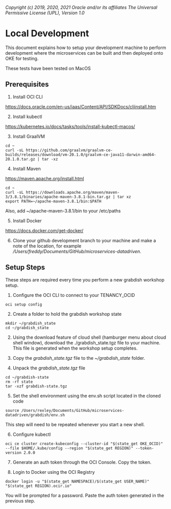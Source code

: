 _Copyright (c) 2019, 2020, 2021 Oracle and/or its affiliates The Universal Permissive License (UPL), Version 1.0_  

# Local Development

This document explains how to setup your development machine to perform development where the microservices can be built and then deployed onto OKE for testing.

These tests have been tested on MacOS

## Prerequisites

1. Install OCI CLI

  https://docs.oracle.com/en-us/iaas/Content/API/SDKDocs/cliinstall.htm

2. Install kubectl

  https://kubernetes.io/docs/tasks/tools/install-kubectl-macos/

3. Install GraalVM
```
cd ~
curl -sL https://github.com/graalvm/graalvm-ce-builds/releases/download/vm-20.1.0/graalvm-ce-java11-darwin-amd64-20.1.0.tar.gz | tar -xz
```

4. Install Maven

  https://maven.apache.org/install.html
```
cd ~
curl -sL https://downloads.apache.org/maven/maven-3/3.8.1/binaries/apache-maven-3.8.1-bin.tar.gz | tar xz
export PATH=~/apache-maven-3.8.1/bin:$PATH
```

  Also, add ~/apache-maven-3.8.1/bin to your /etc/paths

5. Install Docker

  https://docs.docker.com/get-docker/

6. Clone your github development branch to your machine and make a note of the location, for example _/Users/freddy/Documents/GitHub/microservices-datadriven_.

## Setup Steps
These steps are required every time you perform a new grabdish workshop setup.

1. Configure the OCI CLI to connect to your TENANCY_OCID
```
oci setup config
```

2. Create a folder to hold the grabdish workshop state
```
mkdir ~/grabdish_state
cd ~/grabdish_state
```

2. Using the download feature of cloud shell (hamburger menu about cloud shell window), download the ./grabdish_state.tgz file to your machine.  This file is generated when the workshop setup completes.  

3. Copy the _grabdish_state.tgz_ file to the _~/grabdish_state_ folder.

4. Unpack the _grabdish_state.tgz_ file
```
cd ~/grabdish-state
rm -rf state
tar -xzf grabdish-state.tgz
```

5. Set the shell environment using the env.sh script located in the cloned code
```
source /Users/rexley/Documents/GitHub/microservices-datadriven/grabdish/env.sh
```
This step will need to be repeated whenever you start a new shell.

6. Configure kubectl
```
oci ce cluster create-kubeconfig --cluster-id "$(state_get OKE_OCID)" --file $HOME/.kube/config --region "$(state_get REGION)" --token-version 2.0.0
```

7. Generate an auth token through the OCI Console.  Copy the token.

8. Login to Docker using the OCI Registry
```
docker login -u "$(state_get NAMESPACE)/$(state_get USER_NAME)" "$(state_get REGION).ocir.io"
```
You will be prompted for a password.  Paste the auth token generated in the previous step.
